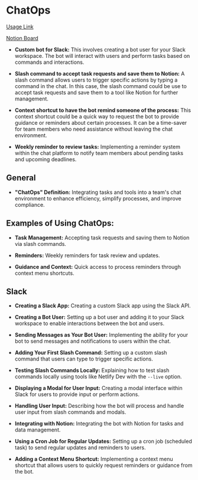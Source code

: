 # ChatOps

[Usage Link](https://thenameiswiiwin.slack.com/archives/C05M7L3TAFM)

[Notion Board](https://www.notion.so/5c3aaf1ee223482c9c74a7eb8ff65e90?v=3143d1e5962b4545b17cfe40c1e5f111)

- **Custom bot for Slack:** This involves creating a bot user for your Slack workspace. The bot will interact with users and perform tasks based on commands and interactions.

- **Slash command to accept task requests and save them to Notion:** A slash command allows users to trigger specific actions by typing a command in the chat. In this case, the slash command could be use to accept task requests and save them to a tool like Notion for further management.

- **Context shortcut to have the bot remind someone of the process:** This context shortcut could be a quick way to request the bot to provide guidance or reminders about certain processes. It can be a time-saver for team members who need assistance without leaving the chat environment.

- **Weekly reminder to review tasks:** Implementing a reminder system within the chat platform to notify team members about pending tasks and upcoming deadlines.

## General

- **"ChatOps" Definition:** Integrating tasks and tools into a team's chat environment to enhance efficiency, simplify processes, and improve compliance.

## Examples of Using ChatOps:

- **Task Management:** Accepting task requests and saving them to Notion via slash commands.

- **Reminders:** Weekly reminders for task review and updates.

- **Guidance and Context:** Quick access to process reminders through context menu shortcuts.

## Slack

- **Creating a Slack App:** Creating a custom Slack app using the Slack API.

- **Creating a Bot User:** Setting up a bot user and adding it to your Slack workspace to enable interactions between the bot and users.

- **Sending Messages as Your Bot User:** Implementing the ability for your bot to send messages and notifications to users within the chat.

- **Adding Your First Slash Command:** Setting up a custom slash command that users can type to trigger specific actions.

- **Testing Slash Commands Locally:** Explaining how to test slash commands locally using tools like Netlify Dev with the `--live` option.

- **Displaying a Modal for User Input:** Creating a modal interface within Slack for users to provide input or perform actions.

- **Handling User Input:** Describing how the bot will process and handle user input from slash commands and modals.

- **Integrating with Notion:** Integrating the bot with Notion for tasks and data management.

- **Using a Cron Job for Regular Updates:** Setting up a cron job (scheduled task) to send regular updates and reminders to users.

- **Adding a Context Menu Shortcut:** Implementing a context menu shortcut that allows users to quickly request reminders or guidance from the bot.
